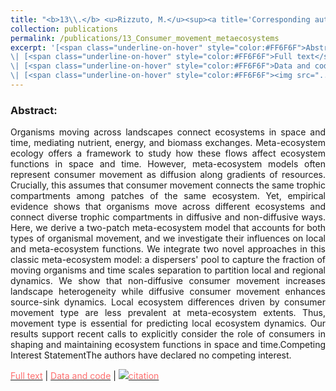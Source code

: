 ```yaml
---
title: "<b>13\\.</b> <u>Rizzuto, M.</u><sup><a title='Corresponding author'>✉</a></sup>, Leroux, S.J., Schmitz, O.J., Vander Wal, E., Wiersma, Y.F., Heckford, T.R. **Animal-vectored nutrient flows across resource gradients influence the nature of local and meta-ecosystem functioning.** Ecological Modelling, 2024(488), 110570."
collection: publications
permalink: /publications/13_Consumer_movement_metaecosystems
excerpt: '[<span class="underline-on-hover" style="color:#FF6F6F">Abstract</span>](../publications/13_Consumer_movement_metaecosystems)
\| [<span class="underline-on-hover" style="color:#FF6F6F">Full text</span>](https://doi.org/10.1016/j.ecolmodel.2023.110570)
\| [<span class="underline-on-hover" style="color:#FF6F6F">Data and code</span>](https://doi.org/10.6084/m9.figshare.16479933)
\| [<span class="underline-on-hover" style="color:#FF6F6F"><img src="../images/bibtex.svg">citation</span>](../bibtex/13_Consumer_movement_metaecosystems.bib)'
---
```


### Abstract:

<p style='text-align: justify;'>
Organisms moving across landscapes connect ecosystems in space and time, mediating nutrient, energy, and biomass exchanges. Meta-ecosystem ecology offers a framework to study how these flows affect ecosystem functions in space and time. However, meta-ecosystem models often represent consumer movement as diffusion along gradients of resources. Crucially, this assumes that consumer movement connects the same trophic compartments among patches of the same ecosystem. Yet, empirical evidence shows that organisms move across different ecosystems and connect diverse trophic compartments in diffusive and non-diffusive ways. Here, we derive a two-patch meta-ecosystem model that accounts for both types of organismal movement, and we investigate their influences on local and meta-ecosystem functions. We integrate two novel approaches in this classic meta-ecosystem model: a dispersers' pool to capture the fraction of moving organisms and time scales separation to partition local and regional dynamics. We show that non-diffusive consumer movement increases landscape heterogeneity while diffusive consumer movement enhances source-sink dynamics. Local ecosystem differences driven by consumer movement type are less prevalent at meta-ecosystem extents. Thus, movement type is essential for predicting local ecosystem dynamics. Our results support recent calls to explicitly consider the role of consumers in shaping and maintaining ecosystem functions in space and time.Competing Interest StatementThe authors have declared no competing interest.
</p>

[<span class="underline-on-hover" style="color:#FF6F6F">Full text</span>](https://authors.elsevier.com/a/1iHLJ15DJ-9TU1)
\| [<span class="underline-on-hover" style="color:#FF6F6F">Data and code</span>](https://doi.org/10.6084/m9.figshare.16479933)
\| [<span class="underline-on-hover" style="color:#FF6F6F"><img src="../images/bibtex.svg">citation</span>](../bibtex/Consumer_movement_metaecosystems.bib)
